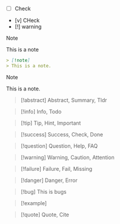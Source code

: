 

- [ ] Check
- [v] CHeck
- [!] warning

> [!note]
> This is a note




```markdown
> [!note]
> This is a note.
```

> [!note]
> This is a note.

> [!abstract] Abstract, Summary, Tldr

> [!info] Info, Todo

> [!tip] Tip, Hint, Important

> [!success] Success, Check, Done

> [!question] Question, Help, FAQ

> [!warning] Warning, Caution, Attention

> [!failure] Failure, Fail, Missing

> [!danger] Danger, Error

> [!bug]
> This is bugs

> [!example]

> [!quote] Quote, Cite

